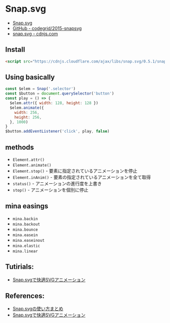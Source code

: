 # Snap.svg
- [Snap.svg](http://snapsvg.io/)
- [GitHub - codegrid/2015-snapsvg](https://github.com/adobe-webplatform/Snap.svg/)
- [snap.svg - cdnjs.com](https://cdnjs.com/libraries/snap.svg/)

## Install

```html
<script src="https://cdnjs.cloudflare.com/ajax/libs/snap.svg/0.5.1/snap.svg.js"></script>
```

## Using basically

```js
const $elem = Snap('.selector')
const $button = document.querySelector('button')
const play = () => {
  $elem.attr({ width: 128, height: 128 })
  $elem.animate({
    width: 256,
    height: 256,
  }, 1000)
}
$button.addEventListener('click', play, false)
```

## methods
- `Element.attr()`
- `Element.animate()`
- `Element.stop()` - 要素に指定されているアニメーションを停止
- `Element.inAnim()` - 要素の指定されているアニメーションを全て取得
- `status()` - アニメーションの進行度を上書き
- `stop()` - アニメーションを個別に停止

## mina easings
- `mina.backin`
- `mina.backout`
- `mina.bounce`
- `mina.easein`
- `mina.easeinout`
- `mina.elastic`
- `mina.linear`

## Tutirials:
- [Snap.svgで快適SVGアニメーション](tutorials/codegrid.md)

## References:
- [Snap.svgの使い方まとめ](http://defghi1977.html.xdomain.jp/tech/snapsvg/snapsvg.xhtml)
- [Snap.svgで快適SVGアニメーション](https://app.codegrid.net/entry/snapsvg-1)
